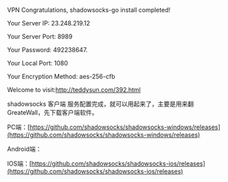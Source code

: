 VPN
Congratulations, shadowsocks-go install completed!

Your Server IP: 23.248.219.12 

Your Server Port: 8989 

Your Password: 492238647. 

Your Local Port: 1080 

Your Encryption Method: aes-256-cfb 


Welcome to 
visit:http://teddysun.com/392.html

shadowsocks 客户端
服务配置完成，就可以用起来了，主要是用来翻GreateWall，先下载客户端软件。

PC端：[https://github.com/shadowsocks/shadowsocks-windows/releases](https://github.com/shadowsocks/shadowsocks-windows/releases)

Android端： 

IOS端：[https://github.com/shadowsocks/shadowsocks-ios/releases](https://github.com/shadowsocks/shadowsocks-ios/releases)



```bash

```
